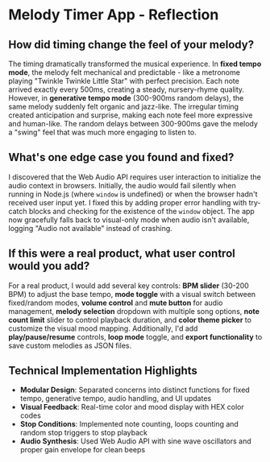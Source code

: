 # Melody Timer App - Reflection

## How did timing change the feel of your melody?

The timing dramatically transformed the musical experience. In **fixed tempo mode**, the melody felt mechanical and predictable - like a metronome playing "Twinkle Twinkle Little Star" with perfect precision. Each note arrived exactly every 500ms, creating a steady, nursery-rhyme quality. However, in **generative tempo mode** (300-900ms random delays), the same melody suddenly felt organic and jazz-like. The irregular timing created anticipation and surprise, making each note feel more expressive and human-like. The random delays between 300-900ms gave the melody a "swing" feel that was much more engaging to listen to.

## What's one edge case you found and fixed?

I discovered that the Web Audio API requires user interaction to initialize the audio context in browsers. Initially, the audio would fail silently when running in Node.js (where `window` is undefined) or when the browser hadn't received user input yet. I fixed this by adding proper error handling with try-catch blocks and checking for the existence of the `window` object. The app now gracefully falls back to visual-only mode when audio isn't available, logging "Audio not available" instead of crashing.

## If this were a real product, what user control would you add?

For a real product, I would add several key controls: **BPM slider** (30-200 BPM) to adjust the base tempo, **mode toggle** with a visual switch between fixed/random modes, **volume control** and **mute button** for audio management, **melody selection** dropdown with multiple song options, **note count limit** slider to control playback duration, and **color theme picker** to customize the visual mood mapping. Additionally, I'd add **play/pause/resume** controls, **loop mode** toggle, and **export functionality** to save custom melodies as JSON files.

## Technical Implementation Highlights

- **Modular Design**: Separated concerns into distinct functions for fixed tempo, generative tempo, audio handling, and UI updates
- **Visual Feedback**: Real-time color and mood display with HEX color codes
- **Stop Conditions**: Implemented note counting, loops counting and random stop triggers to stop playback
- **Audio Synthesis**: Used Web Audio API with sine wave oscillators and proper gain envelope for clean beeps
